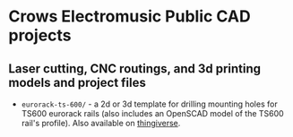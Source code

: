 # Crows Electromusic Public CAD projects

## Laser cutting, CNC routings, and 3d printing models and project files

- `eurorack-ts-600/` - a 2d or 3d template for drilling mounting holes for TS600 eurorack rails (also includes an OpenSCAD model of the TS600 rail's profile). Also available on [thingiverse](https://www.thingiverse.com/thing:5875687).